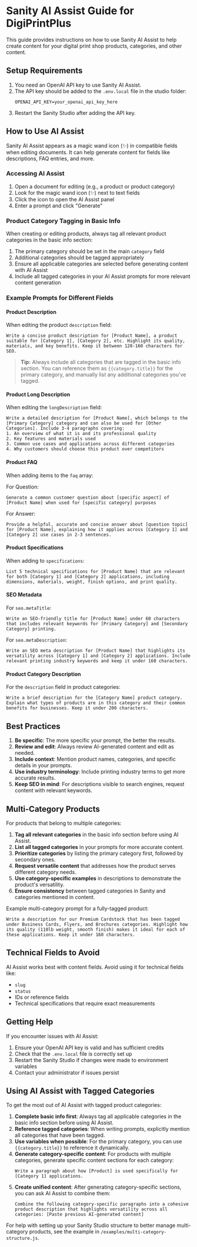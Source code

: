 # Sanity AI Assist Guide for DigiPrintPlus

This guide provides instructions on how to use Sanity AI Assist to help create content for your digital print shop products, categories, and other content.

## Setup Requirements

1. You need an OpenAI API key to use Sanity AI Assist.
2. The API key should be added to the `.env.local` file in the studio folder:
   ```
   OPENAI_API_KEY=your_openai_api_key_here
   ```
3. Restart the Sanity Studio after adding the API key.

## How to Use AI Assist

Sanity AI Assist appears as a magic wand icon (✨) in compatible fields when editing documents. It can help generate content for fields like descriptions, FAQ entries, and more.

### Accessing AI Assist

1. Open a document for editing (e.g., a product or product category)
2. Look for the magic wand icon (✨) next to text fields
3. Click the icon to open the AI Assist panel
4. Enter a prompt and click "Generate"

### Product Category Tagging in Basic Info

When creating or editing products, always tag all relevant product categories in the basic info section:

1. The primary category should be set in the main `category` field
2. Additional categories should be tagged appropriately
3. Ensure all applicable categories are selected before generating content with AI Assist
4. Include all tagged categories in your AI Assist prompts for more relevant content generation

### Example Prompts for Different Fields

#### Product Description

When editing the product `description` field:

```
Write a concise product description for [Product Name], a product suitable for [Category 1], [Category 2], etc. Highlight its quality, materials, and key benefits. Keep it between 120-160 characters for SEO.
```

> **Tip:** Always include all categories that are tagged in the basic info section. You can reference them as `{{category.title}}` for the primary category, and manually list any additional categories you've tagged.

#### Product Long Description

When editing the `longDescription` field:

```
Write a detailed description for [Product Name], which belongs to the [Primary Category] category and can also be used for [Other Categories]. Include 3-4 paragraphs covering:
1. An overview of what it is and its professional quality
2. Key features and materials used
3. Common use cases and applications across different categories
4. Why customers should choose this product over competitors
```

#### Product FAQ

When adding items to the `faq` array:

For Question:

```
Generate a common customer question about [specific aspect] of [Product Name] when used for [specific category] purposes
```

For Answer:

```
Provide a helpful, accurate and concise answer about [question topic] for [Product Name], explaining how it applies across [Category 1] and [Category 2] use cases in 2-3 sentences.
```

#### Product Specifications

When adding to `specifications`:

```
List 5 technical specifications for [Product Name] that are relevant for both [Category 1] and [Category 2] applications, including dimensions, materials, weight, finish options, and print quality.
```

#### SEO Metadata

For `seo.metaTitle`:

```
Write an SEO-friendly title for [Product Name] under 60 characters that includes relevant keywords for [Primary Category] and [Secondary Category] printing.
```

For `seo.metaDescription`:

```
Write an SEO meta description for [Product Name] that highlights its versatility across [Category 1] and [Category 2] applications. Include relevant printing industry keywords and keep it under 160 characters.
```

#### Product Category Description

For the `description` field in product categories:

```
Write a brief description for the [Category Name] product category. Explain what types of products are in this category and their common benefits for businesses. Keep it under 200 characters.
```

## Best Practices

1. **Be specific**: The more specific your prompt, the better the results.
2. **Review and edit**: Always review AI-generated content and edit as needed.
3. **Include context**: Mention product names, categories, and specific details in your prompts.
4. **Use industry terminology**: Include printing industry terms to get more accurate results.
5. **Keep SEO in mind**: For descriptions visible to search engines, request content with relevant keywords.

## Multi-Category Products

For products that belong to multiple categories:

1. **Tag all relevant categories** in the basic info section before using AI Assist.
2. **List all tagged categories** in your prompts for more accurate content.
3. **Prioritize categories** by listing the primary category first, followed by secondary ones.
4. **Request versatile content** that addresses how the product serves different category needs.
5. **Use category-specific examples** in descriptions to demonstrate the product's versatility.
6. **Ensure consistency** between tagged categories in Sanity and categories mentioned in content.

Example multi-category prompt for a fully-tagged product:

```
Write a description for our Premium Cardstock that has been tagged under Business Cards, Flyers, and Brochures categories. Highlight how its quality (110lb weight, smooth finish) makes it ideal for each of these applications. Keep it under 160 characters.
```

## Technical Fields to Avoid

AI Assist works best with content fields. Avoid using it for technical fields like:

- `slug`
- `status`
- IDs or reference fields
- Technical specifications that require exact measurements

## Getting Help

If you encounter issues with AI Assist:

1. Ensure your OpenAI API key is valid and has sufficient credits
2. Check that the `.env.local` file is correctly set up
3. Restart the Sanity Studio if changes were made to environment variables
4. Contact your administrator if issues persist

## Using AI Assist with Tagged Categories

To get the most out of AI Assist with tagged product categories:

1. **Complete basic info first**: Always tag all applicable categories in the basic info section before using AI Assist.
2. **Reference tagged categories**: When writing prompts, explicitly mention all categories that have been tagged.
3. **Use variables when possible**: For the primary category, you can use `{{category.title}}` to reference it dynamically.
4. **Generate category-specific content**: For products with multiple categories, generate specific content sections for each category:
   ```
   Write a paragraph about how [Product] is used specifically for [Category 1] applications.
   ```
5. **Create unified content**: After generating category-specific sections, you can ask AI Assist to combine them:
   ```
   Combine the following category-specific paragraphs into a cohesive product description that highlights versatility across all categories: [Paste previous AI-generated content]
   ```

For help with setting up your Sanity Studio structure to better manage multi-category products, see the example in `/examples/multi-category-structure.js`.
